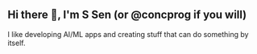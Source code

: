 ## Hi there 👋, I'm S Sen (or @concprog if you will)

I like developing AI/ML apps and creating stuff that can do something by itself.




<!--
**concprog/concprog** is a ✨ _special_ ✨ repository because its `README.md` (this file) appears on your GitHub profile.

Here are some ideas to get you started:

- 🤔 I’m looking for help with ...
- 💬 Ask me about ...
- 📫 How to reach me: ...
- 😄 Pronouns: ...
- ⚡ Fun fact: ...
-->
